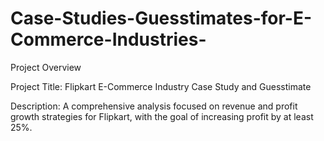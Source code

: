 # Case-Studies-Guesstimates-for-E-Commerce-Industries-

Project Overview

Project Title: Flipkart E-Commerce Industry Case Study and Guesstimate

Description: A comprehensive analysis focused on revenue and profit growth strategies for Flipkart, with the goal of increasing profit by at least 25%.
